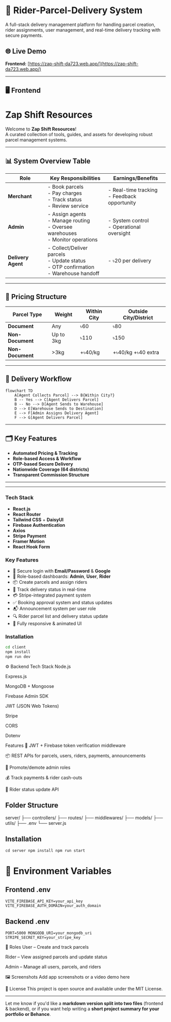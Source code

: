 # 🚚 Rider-Parcel-Delivery System

A full-stack delivery management platform for handling parcel creation, rider assignments, user management, and real-time delivery tracking with secure payments.

## 🌐 Live Demo

**Frontend:** [https://zap-shift-da723.web.app/](https://zap-shift-da723.web.app/)

---

## 🖥️ Frontend

# Zap Shift Resources

Welcome to **Zap Shift Resources**!  
A curated collection of tools, guides, and assets for developing robust parcel management systems.

---

## 📊 System Overview Table

| Role               | Key Responsibilities                                                                      | Earnings/Benefits                              |
| ------------------ | ----------------------------------------------------------------------------------------- | ---------------------------------------------- |
| **Merchant**       | - Book parcels<br>- Pay charges<br>- Track status<br>- Review service                     | - Real-time tracking<br>- Feedback opportunity |
| **Admin**          | - Assign agents<br>- Manage routing<br>- Oversee warehouses<br>- Monitor operations       | - System control<br>- Operational oversight    |
| **Delivery Agent** | - Collect/Deliver parcels<br>- Update status<br>- OTP confirmation<br>- Warehouse handoff | - ৳20 per delivery                             |

---

## 🛒 Pricing Structure

| Parcel Type      | Weight    | Within City | Outside City/District |
| ---------------- | --------- | ----------- | --------------------- |
| **Document**     | Any       | ৳60         | ৳80                   |
| **Non-Document** | Up to 3kg | ৳110        | ৳150                  |
| **Non-Document** | >3kg      | +৳40/kg     | +৳40/kg +৳40 extra    |

---

## 🚚 Delivery Workflow

```mermaid
flowchart TD
    A[Agent Collects Parcel] --> B{Within City?}
    B -- Yes --> C[Agent Delivers Parcel]
    B -- No --> D[Agent Sends to Warehouse]
    D --> E[Warehouse Sends to Destination]
    E --> F[Admin Assigns Delivery Agent]
    F --> G[Agent Delivers Parcel]
```

---

## 🗂️ Key Features

- **Automated Pricing & Tracking**
- **Role-based Access & Workflow**
- **OTP-based Secure Delivery**
- **Nationwide Coverage (64 districts)**
- **Transparent Commission Structure**

---

---

### Tech Stack

- **React.js**
- **React Router**
- **Tailwind CSS** + **DaisyUI**
- **Firebase Authentication**
- **Axios**
- **Stripe Payment**
- **Framer Motion**
- **React Hook Form**

### Key Features

- 🔐 Secure login with **Email/Password** & **Google**
- 🧭 Role-based dashboards: **Admin**, **User**, **Rider**
- 📦 Create parcels and assign riders
- 🚴 Track delivery status in real-time
- 💳 Stripe-integrated payment system
- ✅ Booking approval system and status updates
- 📬 Announcement system per user role
- 🔍 Rider parcel list and delivery status update
- 📱 Fully responsive & animated UI

### Installation

```bash
cd client
npm install
npm run dev
```

⚙️ Backend
Tech Stack
Node.js

Express.js

MongoDB + Mongoose

Firebase Admin SDK

JWT (JSON Web Tokens)

Stripe

CORS

Dotenv

Features
🔐 JWT + Firebase token verification middleware

📦 REST APIs for parcels, users, riders, payments, announcements

🧑 Promote/demote admin roles

💰 Track payments & rider cash-outs

🚚 Rider status update API

## Folder Structure

server/
├── controllers/
├── routes/
├── middlewares/
├── models/
├── utils/
├── .env
└── server.js


## Installation

`
cd server
npm install
npm run start
`

# 🔐 Environment Variables
## Frontend .env
```
VITE_FIREBASE_API_KEY=your_api_key
VITE_FIREBASE_AUTH_DOMAIN=your_auth_domain
```

## Backend .env
``
PORT=5000
MONGODB_URI=your_mongodb_uri
STRIPE_SECRET_KEY=your_stripe_key
``

👥 Roles
User – Create and track parcels

Rider – View assigned parcels and update status

Admin – Manage all users, parcels, and riders

🖼️ Screenshots
Add app screenshots or a video demo here

📜 License
This project is open source and available under the MIT License.


---

Let me know if you'd like a **markdown version split into two files** (frontend & backend), or if you want help writing a **short project summary for your portfolio or Behance**.



